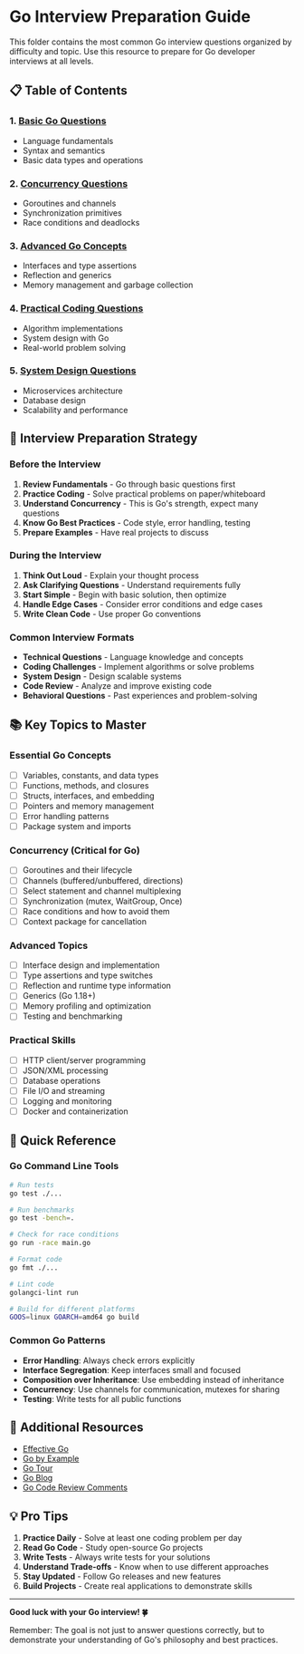 # Go Interview Preparation Guide

This folder contains the most common Go interview questions organized by difficulty and topic. Use this resource to prepare for Go developer interviews at all levels.

## 📋 Table of Contents

### 1. [Basic Go Questions](01-basic-questions.md)

- Language fundamentals
- Syntax and semantics
- Basic data types and operations

### 2. [Concurrency Questions](02-concurrency-questions.md)

- Goroutines and channels
- Synchronization primitives
- Race conditions and deadlocks

### 3. [Advanced Go Concepts](03-advanced-questions.md)

- Interfaces and type assertions
- Reflection and generics
- Memory management and garbage collection

### 4. [Practical Coding Questions](04-practical-questions.md)

- Algorithm implementations
- System design with Go
- Real-world problem solving

### 5. [System Design Questions](05-system-design-questions.md)

- Microservices architecture
- Database design
- Scalability and performance

## 🎯 Interview Preparation Strategy

### Before the Interview

1. **Review Fundamentals** - Go through basic questions first
2. **Practice Coding** - Solve practical problems on paper/whiteboard
3. **Understand Concurrency** - This is Go's strength, expect many questions
4. **Know Go Best Practices** - Code style, error handling, testing
5. **Prepare Examples** - Have real projects to discuss

### During the Interview

1. **Think Out Loud** - Explain your thought process
2. **Ask Clarifying Questions** - Understand requirements fully
3. **Start Simple** - Begin with basic solution, then optimize
4. **Handle Edge Cases** - Consider error conditions and edge cases
5. **Write Clean Code** - Use proper Go conventions

### Common Interview Formats

- **Technical Questions** - Language knowledge and concepts
- **Coding Challenges** - Implement algorithms or solve problems
- **System Design** - Design scalable systems
- **Code Review** - Analyze and improve existing code
- **Behavioral Questions** - Past experiences and problem-solving

## 📚 Key Topics to Master

### Essential Go Concepts

- [ ] Variables, constants, and data types
- [ ] Functions, methods, and closures
- [ ] Structs, interfaces, and embedding
- [ ] Pointers and memory management
- [ ] Error handling patterns
- [ ] Package system and imports

### Concurrency (Critical for Go)

- [ ] Goroutines and their lifecycle
- [ ] Channels (buffered/unbuffered, directions)
- [ ] Select statement and channel multiplexing
- [ ] Synchronization (mutex, WaitGroup, Once)
- [ ] Race conditions and how to avoid them
- [ ] Context package for cancellation

### Advanced Topics

- [ ] Interface design and implementation
- [ ] Type assertions and type switches
- [ ] Reflection and runtime type information
- [ ] Generics (Go 1.18+)
- [ ] Memory profiling and optimization
- [ ] Testing and benchmarking

### Practical Skills

- [ ] HTTP client/server programming
- [ ] JSON/XML processing
- [ ] Database operations
- [ ] File I/O and streaming
- [ ] Logging and monitoring
- [ ] Docker and containerization

## 🚀 Quick Reference

### Go Command Line Tools

```bash
# Run tests
go test ./...

# Run benchmarks
go test -bench=.

# Check for race conditions
go run -race main.go

# Format code
go fmt ./...

# Lint code
golangci-lint run

# Build for different platforms
GOOS=linux GOARCH=amd64 go build
```

### Common Go Patterns

- **Error Handling**: Always check errors explicitly
- **Interface Segregation**: Keep interfaces small and focused
- **Composition over Inheritance**: Use embedding instead of inheritance
- **Concurrency**: Use channels for communication, mutexes for sharing
- **Testing**: Write tests for all public functions

## 📖 Additional Resources

- [Effective Go](https://golang.org/doc/effective_go.html)
- [Go by Example](https://gobyexample.com/)
- [Go Tour](https://tour.golang.org/)
- [Go Blog](https://blog.golang.org/)
- [Go Code Review Comments](https://github.com/golang/go/wiki/CodeReviewComments)

## 💡 Pro Tips

1. **Practice Daily** - Solve at least one coding problem per day
2. **Read Go Code** - Study open-source Go projects
3. **Write Tests** - Always write tests for your solutions
4. **Understand Trade-offs** - Know when to use different approaches
5. **Stay Updated** - Follow Go releases and new features
6. **Build Projects** - Create real applications to demonstrate skills

---

**Good luck with your Go interview! 🍀**

Remember: The goal is not just to answer questions correctly, but to demonstrate your understanding of Go's philosophy and best practices.


